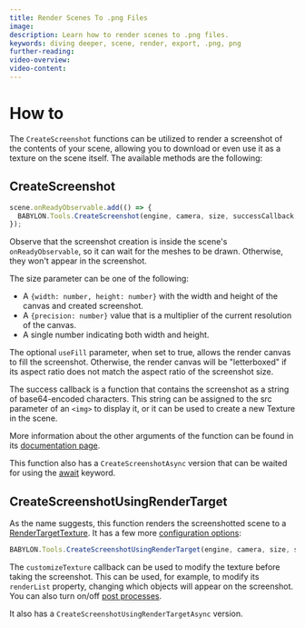 ```yaml
---
title: Render Scenes To .png Files
image:
description: Learn how to render scenes to .png files.
keywords: diving deeper, scene, render, export, .png, png
further-reading:
video-overview:
video-content:
---
```


# How to

The `CreateScreenshot` functions can be utilized to render a screenshot of the contents of your scene, allowing you to download or even use it as a texture on the scene itself. The available methods are the following:

## CreateScreenshot

```javascript
scene.onReadyObservable.add(() => {
  BABYLON.Tools.CreateScreenshot(engine, camera, size, successCallback, mimeType, forceDownload, quality, useFill);
});
```

Observe that the screenshot creation is inside the scene's `onReadyObservable`, so it can wait for the meshes to be drawn. Otherwise, they won't appear in the screenshot.

<Playground id="#750168" title="Simple Screenshot Example" description="A simple example of how to use the CreateScreenshot method" />

The size parameter can be one of the following:

- A `{width: number, height: number}` with the width and height of the canvas and created screenshot.
- A `{precision: number}` value that is a multiplier of the current resolution of the canvas.
- A single number indicating both width and height.

The optional `useFill` parameter, when set to true, allows the render canvas to fill the screenshot. Otherwise, the render canvas will be "letterboxed" if its aspect ratio does not match the aspect ratio of the screenshot size.

The success callback is a function that contains the screenshot as a string of base64-encoded characters. This string can be assigned to the src parameter of an `<img>` to display it, or it can be used to create a new Texture in the scene.

<Playground id="#750168#1" title="Use screenshot as texture" description="Example of how to use the CreateScreenshot callback to assign the screenshot data as a texture in the scene" />

More information about the other arguments of the function can be found in its [documentation page](/typedoc/classes/BABYLON.Tools#CreateScreenshot).

This function also has a `CreateScreenshotAsync` version that can be waited for using the [await](https://developer.mozilla.org/en-US/docs/Web/JavaScript/Reference/Operators/await) keyword.

## CreateScreenshotUsingRenderTarget

As the name suggests, this function renders the screenshotted scene to a [RenderTargetTexture](/features/featuresDeepDive/postProcesses/renderTargetTextureMultiPass). It has a few more [configuration options](/typedoc/classes/BABYLON.Tools#CreateScreenshotUsingRenderTarget):

```javascript
BABYLON.Tools.CreateScreenshotUsingRenderTarget(engine, camera, size, successCallback, mimeType, samples, antialiasing, fileName, renderSprites, enableStencilBuffer, useLayerMask, quality, customizeTexture);
```

The `customizeTexture` callback can be used to modify the texture before taking the screenshot. This can be used, for example, to modify its `renderList` property, changing which objects will appear on the screenshot. You can also turn on/off [post processes](/features/featuresDeepDive/postProcesses/usePostProcesses).

<Playground id="#2mvlub#22" title="CreateScreenshotUsingRenderTarget" description="Example of how to modify the renderList and useCameraPostProcesses of a screenshot texture."/>

It also has a `CreateScreenshotUsingRenderTargetAsync` version.
